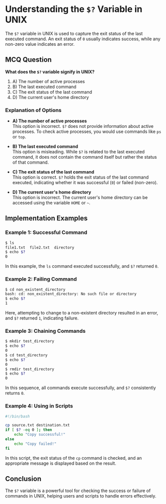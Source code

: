 # Understanding the `$?` Variable in UNIX

The `$?` variable in UNIX is used to capture the exit status of the last executed command. An exit status of `0` usually indicates success, while any non-zero value indicates an error.

## MCQ Question

**What does the `$?` variable signify in UNIX?**

1. A) The number of active processes
2. B) The last executed command
3. C) The exit status of the last command
4. D) The current user's home directory

### Explanation of Options

- **A) The number of active processes**  
  This option is incorrect. `$?` does not provide information about active processes. To check active processes, you would use commands like `ps` or `top`.

- **B) The last executed command**  
  This option is misleading. While `$?` is related to the last executed command, it does not contain the command itself but rather the status of that command.

- **C) The exit status of the last command**  
  This option is correct. `$?` holds the exit status of the last command executed, indicating whether it was successful (`0`) or failed (non-zero).

- **D) The current user's home directory**  
  This option is incorrect. The current user's home directory can be accessed using the variable `HOME` or `~`.

## Implementation Examples

### Example 1: Successful Command

```bash
$ ls
file1.txt  file2.txt  directory
$ echo $?
0
```

In this example, the `ls` command executed successfully, and `$?` returned `0`.

### Example 2: Failing Command

```bash
$ cd non_existent_directory
bash: cd: non_existent_directory: No such file or directory
$ echo $?
1
```

Here, attempting to change to a non-existent directory resulted in an error, and `$?` returned `1`, indicating failure.

### Example 3: Chaining Commands

```bash
$ mkdir test_directory
$ echo $?
0
$ cd test_directory
$ echo $?
0
$ rmdir test_directory
$ echo $?
0
```

In this sequence, all commands execute successfully, and `$?` consistently returns `0`.

### Example 4: Using in Scripts

```bash
#!/bin/bash

cp source.txt destination.txt
if [ $? -eq 0 ]; then
    echo "Copy successful!"
else
    echo "Copy failed!"
fi
```

In this script, the exit status of the `cp` command is checked, and an appropriate message is displayed based on the result.

## Conclusion

The `$?` variable is a powerful tool for checking the success or failure of commands in UNIX, helping users and scripts to handle errors effectively.